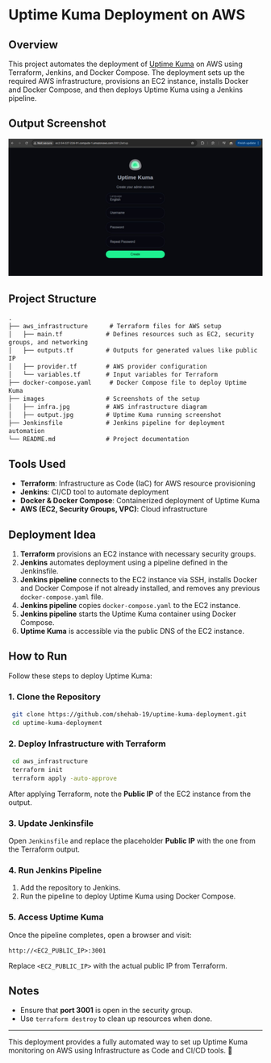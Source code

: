# Uptime Kuma Deployment on AWS

## Overview
This project automates the deployment of [Uptime Kuma](https://github.com/louislam/uptime-kuma) on AWS using Terraform, Jenkins, and Docker Compose. The deployment sets up the required AWS infrastructure, provisions an EC2 instance, installs Docker and Docker Compose, and then deploys Uptime Kuma using a Jenkins pipeline.

## Output Screenshot
![Uptime Kuma Output](images/output.jpg)



## Project Structure
```
.
├── aws_infrastructure      # Terraform files for AWS setup
│   ├── main.tf            # Defines resources such as EC2, security groups, and networking
│   ├── outputs.tf         # Outputs for generated values like public IP
│   ├── provider.tf        # AWS provider configuration
│   └── variables.tf       # Input variables for Terraform
├── docker-compose.yaml     # Docker Compose file to deploy Uptime Kuma
├── images                 # Screenshots of the setup
│   ├── infra.jpg          # AWS infrastructure diagram
│   ├── output.jpg         # Uptime Kuma running screenshot
├── Jenkinsfile            # Jenkins pipeline for deployment automation
└── README.md              # Project documentation
```

## Tools Used
- **Terraform**: Infrastructure as Code (IaC) for AWS resource provisioning
- **Jenkins**: CI/CD tool to automate deployment
- **Docker & Docker Compose**: Containerized deployment of Uptime Kuma
- **AWS (EC2, Security Groups, VPC)**: Cloud infrastructure

## Deployment Idea
1. **Terraform** provisions an EC2 instance with necessary security groups.
2. **Jenkins** automates deployment using a pipeline defined in the Jenkinsfile.
3. **Jenkins pipeline** connects to the EC2 instance via SSH, installs Docker and Docker Compose if not already installed, and removes any previous `docker-compose.yaml` file.
4. **Jenkins pipeline** copies `docker-compose.yaml` to the EC2 instance.
5. **Jenkins pipeline** starts the Uptime Kuma container using Docker Compose.
6. **Uptime Kuma** is accessible via the public DNS of the EC2 instance.

## How to Run
Follow these steps to deploy Uptime Kuma:

### 1. Clone the Repository
```sh
 git clone https://github.com/shehab-19/uptime-kuma-deployment.git
 cd uptime-kuma-deployment
```

### 2. Deploy Infrastructure with Terraform
```sh
 cd aws_infrastructure
 terraform init
 terraform apply -auto-approve
```
After applying Terraform, note the **Public IP** of the EC2 instance from the output.

### 3. Update Jenkinsfile
Open `Jenkinsfile` and replace the placeholder **Public IP** with the one from the Terraform output.

### 4. Run Jenkins Pipeline
1. Add the repository to Jenkins.
2. Run the pipeline to deploy Uptime Kuma using Docker Compose.

### 5. Access Uptime Kuma
Once the pipeline completes, open a browser and visit:
```
http://<EC2_PUBLIC_IP>:3001
```
Replace `<EC2_PUBLIC_IP>` with the actual public IP from Terraform.


## Notes
- Ensure that **port 3001** is open in the security group.
- Use `terraform destroy` to clean up resources when done.

---

This deployment provides a fully automated way to set up Uptime Kuma monitoring on AWS using Infrastructure as Code and CI/CD tools. 🚀

